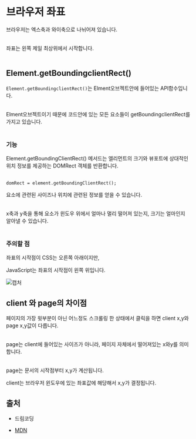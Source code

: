# 브라우저 좌표

브라우저는 엑스축과 와이축으로 나뉘어져 있습니다.<br><br>

좌표는 왼쪽 제일 최상위에서 시작합니다.<br><br>

## Element.getBoundingclientRect()

`Element.getBoundingclientRect()`는 Elment오브젝트안에 들어있는 API함수입니다.<br><br>

Elment오브젝트이기 때문에 코드안에 있는 모든 요소들이 getBoundingclientRect를 가지고 있습니다.<br><br>

### 기능

Element.getBoundingClientRect() 메서드는 엘리먼트의 크기와 뷰포트에 상대적인 위치 정보를 제공하는 DOMRect 객체를 반환합니다.<br><br>

```
domRect = element.getBoundingClientRect();
```

요소에 관련된 사이즈나 위치에 관련된 정보를 얻을 수 있습니다.<br><br>

x축과 y축을 통해 요소가 윈도우 위에서 얼마나 멀리 떨어져 있는지, 크기는 얼마인지 알아낼 수 있습니다.<br><br>

### 주의할 점

좌표의 시작점이 CSS는 오른쪽 아래이지만,<br>

JavaScript는 좌표의 시작점이 왼쪽 위입니다.<br>

![캡처](https://user-images.githubusercontent.com/56298540/183277007-0e517fd2-4d38-4afd-83ac-12c86acfe36c.PNG)

## client 와 page의 차이점

페이지의 가장 윗부분이 아닌 어느정도 스크롤링 한 상태에서 클릭을 하면 client x,y와 page x,y값이 다릅니다.<br><br>

page는 client에 들어있는 사이즈가 아니라, 페이지 자체에서 떨어져있는 x와y를 의미합니다.<br><br>

page는 문서의 시작점부터 x,y가 계산됩니다.

client는 브라우저 윈도우에 있는 좌표값에 해당해서 x,y가 결정됩니다.

## 출처

- 드림코딩

* [MDN](https://developer.mozilla.org/ko/docs/Web/API/Element/getBoundingClientRect)
